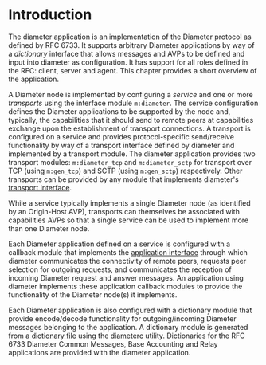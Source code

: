 <!--
%CopyrightBegin%

SPDX-License-Identifier: Apache-2.0

Copyright Ericsson AB 2023-2025. All Rights Reserved.

Licensed under the Apache License, Version 2.0 (the "License");
you may not use this file except in compliance with the License.
You may obtain a copy of the License at

    http://www.apache.org/licenses/LICENSE-2.0

Unless required by applicable law or agreed to in writing, software
distributed under the License is distributed on an "AS IS" BASIS,
WITHOUT WARRANTIES OR CONDITIONS OF ANY KIND, either express or implied.
See the License for the specific language governing permissions and
limitations under the License.

%CopyrightEnd%
-->
# Introduction

The diameter application is an implementation of the Diameter protocol as
defined by RFC 6733. It supports arbitrary Diameter applications by way of a
_dictionary_ interface that allows messages and AVPs to be defined and input
into diameter as configuration. It has support for all roles defined in the RFC:
client, server and agent. This chapter provides a short overview of the
application.

A Diameter node is implemented by configuring a _service_ and one or more
_transports_ using the interface module `m:diameter`. The service configuration
defines the Diameter applications to be supported by the node and, typically,
the capabilities that it should send to remote peers at capabilities exchange
upon the establishment of transport connections. A transport is configured on a
service and provides protocol-specific send/receive functionality by way of a
transport interface defined by diameter and implemented by a transport module.
The diameter application provides two transport modules: `m:diameter_tcp` and
`m:diameter_sctp` for transport over TCP (using `m:gen_tcp`) and SCTP (using
`m:gen_sctp`) respectively. Other transports can be provided by any module that
implements diameter's [transport interface](`m:diameter_transport`).

While a service typically implements a single Diameter node (as identified by an
Origin-Host AVP), transports can themselves be associated with capabilities AVPs
so that a single service can be used to implement more than one Diameter node.

Each Diameter application defined on a service is configured with a callback
module that implements the [application interface](`m:diameter_app`) through
which diameter communicates the connectivity of remote peers, requests peer
selection for outgoing requests, and communicates the reception of incoming
Diameter request and answer messages. An application using diameter implements
these application callback modules to provide the functionality of the Diameter
node(s) it implements.

Each Diameter application is also configured with a dictionary module that
provide encode/decode functionality for outgoing/incoming Diameter messages
belonging to the application. A dictionary module is generated from a
[dictionary file](diameter_dict.md) using the [diameterc](diameterc_cmd.md)
utility. Dictionaries for the RFC 6733 Diameter Common Messages, Base Accounting
and Relay applications are provided with the diameter application.
